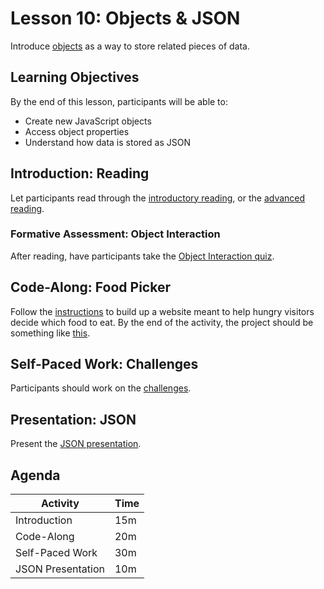 # Lesson 10: Objects & JSON
Introduce [objects](https://www.w3schools.com/js/js_objects.asp) as a way to store related pieces of data.

## Learning Objectives
By the end of this lesson, participants will be able to:

- Create new JavaScript objects
- Access object properties
- Understand how data is stored as JSON

## Introduction: Reading
Let participants read through the [introductory reading](https://www.w3schools.com/js/js_objects.asp), or the [advanced reading](https://javascript.info/object).

### Formative Assessment: Object Interaction
After reading, have participants take the [Object Interaction quiz](https://replit.com/@HylandOutreach/ObjectInteraction#README.md).

## Code-Along: Food Picker
Follow the [instructions](FoodDeciderCodeAlong.md) to build up a website meant to help hungry visitors decide which food to eat. By the end of the activity, the project should be something like [this](https://replit.com/@HylandOutreach/FoodDeciderComplete#script.js).

## Self-Paced Work: Challenges
Participants should work on the [challenges](ObjectsChallenges.md).

## Presentation: JSON
Present the [JSON presentation](IntroductionToJson.pptx).
 
## Agenda

| Activity | Time |
|-|-|
| Introduction | 15m |
| Code-Along | 20m |
| Self-Paced Work | 30m |
| JSON Presentation | 10m |
